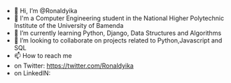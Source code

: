 - 👋 Hi, I’m @Ronaldyika
- 👀 I'm a Computer Engineering student in the National Higher Polytechnic Institute of the University of Bamenda
- 🌱 I’m currently learning Python, Django, Data Structures and Algorithms
- 💞️ I’m looking to collaborate on projects related to Python,Javascript and SQL
- 📫 How to reach me 
- on Twitter: https://twitter.com/Ronaldyika
- on LinkedIN:
